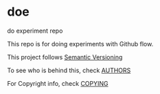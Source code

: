 doe
===

do experiment repo

This repo is for doing experiments with Github flow.

This project follows [Semantic Versioning](http://semver.org/)

To see who is behind this, check [AUTHORS](AUTHORS.md)

For Copyright info, check [COPYING](COPYING.md)
